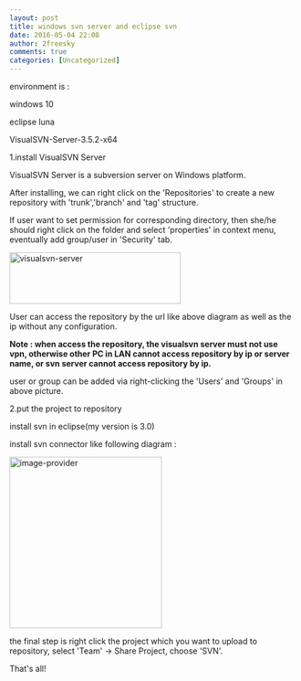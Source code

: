 ```yaml
---
layout: post
title: windows svn server and eclipse svn
date: 2016-05-04 22:08
author: 2freesky
comments: true
categories: [Uncategorized]
---
```

environment is :

windows 10

eclipse luna

VisualSVN-Server-3.5.2-x64

1.install VisualSVN Server

VisualSVN Server is a subversion server on Windows platform.

After installing, we can right click on the 'Repositories' to create a new repository with 'trunk','branch' and 'tag' structure.

If user want to set permission for corresponding directory, then she/he should right click on the folder and select 'properties' in context menu, eventually add group/user in 'Security' tab.

<a href="https://2freesky.files.wordpress.com/2016/05/visualsvn-server1.png"><img class="alignnone size-medium wp-image-146" src="https://2freesky.files.wordpress.com/2016/05/visualsvn-server1.png?w=300" alt="visualsvn-server" width="300" height="90" /></a>

User can access the repository by the url like above diagram as well as the ip without any configuration.

<strong>Note : when access the repository, the visualsvn server must not use vpn, otherwise other PC in LAN cannot access repository by ip or server name, or svn server cannot access repository by ip.</strong>

user or group can be added via right-clicking the 'Users' and 'Groups' in above picture.

2.put the project to repository

install svn in eclipse(my version is 3.0)

install svn connector like following diagram :

<a href="https://2freesky.files.wordpress.com/2016/05/image-provider.png"><img class="alignnone size-medium wp-image-147" src="https://2freesky.files.wordpress.com/2016/05/image-provider.png?w=267" alt="image-provider" width="267" height="300" /></a>

the final step is right click the project which you want to upload to repository, select 'Team' -&gt; Share Project, choose 'SVN'.

That's all!

&nbsp;

&nbsp;
